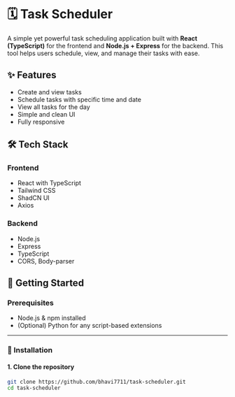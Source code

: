 # 🗓️ Task Scheduler

A simple yet powerful task scheduling application built with **React (TypeScript)** for the frontend and **Node.js + Express** for the backend. This tool helps users schedule, view, and manage their tasks with ease.

## ✨ Features

- Create and view tasks
- Schedule tasks with specific time and date
- View all tasks for the day
- Simple and clean UI
- Fully responsive

## 🛠️ Tech Stack

### Frontend
- React with TypeScript
- Tailwind CSS
- ShadCN UI
- Axios

### Backend
- Node.js
- Express
- TypeScript
- CORS, Body-parser

## 🚀 Getting Started

### Prerequisites

- Node.js & npm installed
- (Optional) Python for any script-based extensions

---

### 🔧 Installation

#### 1. Clone the repository

```bash
git clone https://github.com/bhavi7711/task-scheduler.git
cd task-scheduler
